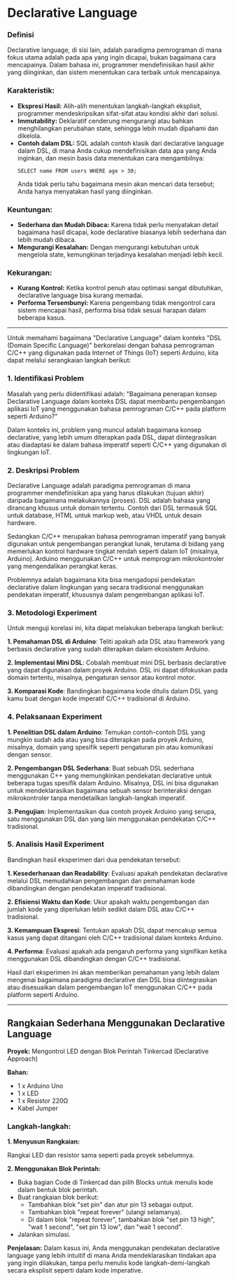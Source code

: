 # Declarative Language
### Definisi
 Declarative language, di sisi lain, adalah paradigma pemrograman di mana fokus utama adalah pada apa yang ingin dicapai, bukan bagaimana cara mencapainya. Dalam bahasa ini, programmer mendefinisikan hasil akhir yang diinginkan, dan sistem menentukan cara terbaik untuk mencapainya.

### Karakteristik:
- **Ekspresi Hasil:** Alih-alih menentukan langkah-langkah eksplisit, programmer mendeskripsikan sifat-sifat atau kondisi akhir dari solusi.
- **Immutability:** Deklaratif cenderung mengurangi atau bahkan menghilangkan perubahan state, sehingga lebih mudah dipahami dan dikelola.
- **Contoh dalam DSL:** SQL adalah contoh klasik dari declarative language dalam DSL, di mana Anda cukup mendefinisikan data apa yang Anda inginkan, dan mesin basis data menentukan cara mengambilnya:
    ```
    SELECT name FROM users WHERE age > 30;
    ```
    Anda tidak perlu tahu bagaimana mesin akan mencari data tersebut; Anda hanya menyatakan hasil yang diinginkan.

### Keuntungan:
- **Sederhana dan Mudah Dibaca:** Karena tidak perlu menyatakan detail bagaimana hasil dicapai, kode declarative biasanya lebih sederhana dan lebih mudah dibaca.
- **Mengurangi Kesalahan:** Dengan mengurangi kebutuhan untuk mengelola state, kemungkinan terjadinya kesalahan menjadi lebih kecil.

### Kekurangan:
- **Kurang Kontrol:** Ketika kontrol penuh atau optimasi sangat dibutuhkan, declarative language bisa kurang memadai.
- **Performa Tersembunyi:** Karena pengembang tidak mengontrol cara sistem mencapai hasil, performa bisa tidak sesuai harapan dalam beberapa kasus.

--- 

Untuk memahami bagaimana "Declarative Language" dalam konteks "DSL (Domain Specific Language)" berkorelasi dengan bahasa pemrograman C/C++ yang digunakan pada Internet of Things (IoT) seperti Arduino, kita dapat melalui serangkaian langkah berikut:

### 1. Identifikasi Problem
Masalah yang perlu diidentifikasi adalah: "Bagaimana penerapan konsep Declarative Language dalam konteks DSL dapat membantu pengembangan aplikasi IoT yang menggunakan bahasa pemrograman C/C++ pada platform seperti Arduino?"

Dalam konteks ini, problem yang muncul adalah bagaimana konsep declarative, yang lebih umum diterapkan pada DSL, dapat diintegrasikan atau diadaptasi ke dalam bahasa imperatif seperti C/C++ yang digunakan di lingkungan IoT.

### 2. Deskripsi Problem
Declarative Language adalah paradigma pemrograman di mana programmer mendefinisikan apa yang harus dilakukan (tujuan akhir) daripada bagaimana melakukannya (proses). DSL adalah bahasa yang dirancang khusus untuk domain tertentu. Contoh dari DSL termasuk SQL untuk database, HTML untuk markup web, atau VHDL untuk desain hardware.

Sedangkan C/C++ merupakan bahasa pemrograman imperatif yang banyak digunakan untuk pengembangan perangkat lunak, terutama di bidang yang memerlukan kontrol hardware tingkat rendah seperti dalam IoT (misalnya, Arduino). Arduino menggunakan C/C++ untuk memprogram mikrokontroler yang mengendalikan perangkat keras.

Problemnya adalah bagaimana kita bisa mengadopsi pendekatan declarative dalam lingkungan yang secara tradisional menggunakan pendekatan imperatif, khususnya dalam pengembangan aplikasi IoT.

### 3. Metodologi Experiment
Untuk menguji korelasi ini, kita dapat melakukan beberapa langkah berikut:

**1. Pemahaman DSL di Arduino**: Teliti apakah ada DSL atau framework yang berbasis declarative yang sudah diterapkan dalam ekosistem Arduino.

**2. Implementasi Mini DSL**: Cobalah membuat mini DSL berbasis declarative yang dapat digunakan dalam proyek Arduino. DSL ini dapat difokuskan pada domain tertentu, misalnya, pengaturan sensor atau kontrol motor.

**3. Komparasi Kode**: Bandingkan bagaimana kode ditulis dalam DSL yang kamu buat dengan kode imperatif C/C++ tradisional di Arduino.

### 4. Pelaksanaan Experiment
**1. Penelitian DSL dalam Arduino**: Temukan contoh-contoh DSL yang mungkin sudah ada atau yang bisa diterapkan pada proyek Arduino, misalnya, domain yang spesifik seperti pengaturan pin atau komunikasi dengan sensor.

**2. Pengembangan DSL Sederhana**: Buat sebuah DSL sederhana menggunakan C++ yang memungkinkan pendekatan declarative untuk beberapa tugas spesifik dalam Arduino. Misalnya, DSL ini bisa digunakan untuk mendeklarasikan bagaimana sebuah sensor berinteraksi dengan mikrokontroler tanpa mendetailkan langkah-langkah imperatif.

**3. Pengujian**: Implementasikan dua contoh proyek Arduino yang serupa, satu menggunakan DSL dan yang lain menggunakan pendekatan C/C++ tradisional. 

### 5. Analisis Hasil Experiment
Bandingkan hasil eksperimen dari dua pendekatan tersebut:

**1. Kesederhanaan dan Readability**: Evaluasi apakah pendekatan declarative melalui DSL memudahkan pengembangan dan pemahaman kode dibandingkan dengan pendekatan imperatif tradisional.

**2. Efisiensi Waktu dan Kode**: Ukur apakah waktu pengembangan dan jumlah kode yang diperlukan lebih sedikit dalam DSL atau C/C++ tradisional.

**3. Kemampuan Ekspresi**: Tentukan apakah DSL dapat mencakup semua kasus yang dapat ditangani oleh C/C++ tradisional dalam konteks Arduino.

**4. Performa**: Evaluasi apakah ada pengaruh performa yang signifikan ketika menggunakan DSL dibandingkan dengan C/C++ tradisional.

Hasil dari eksperimen ini akan memberikan pemahaman yang lebih dalam mengenai bagaimana paradigma declarative dan DSL bisa diintegrasikan atau disesuaikan dalam pengembangan IoT menggunakan C/C++ pada platform seperti Arduino.

---

## Rangkaian Sederhana Menggunakan Declarative Language
**Proyek:** Mengontrol LED dengan Blok Perintah Tinkercad (Declarative Approach)

**Bahan:**
- 1 x Arduino Uno
- 1 x LED
- 1 x Resistor 220Ω
- Kabel Jumper

### Langkah-langkah:
**1. Menyusun Rangkaian:**

Rangkai LED dan resistor sama seperti pada proyek sebelumnya.

**2. Menggunakan Blok Perintah:**

- Buka bagian Code di Tinkercad dan pilih Blocks untuk menulis kode dalam bentuk blok perintah.
- Buat rangkaian blok berikut:
    - Tambahkan blok "set pin" dan atur pin 13 sebagai output.
    - Tambahkan blok "repeat forever" (ulangi selamanya).
    - Di dalam blok "repeat forever", tambahkan blok "set pin 13 high", "wait 1 second", "set pin 13 low", dan "wait 1 second".
- Jalankan simulasi.

**Penjelasan:** Dalam kasus ini, Anda menggunakan pendekatan declarative language yang lebih intuitif di mana Anda mendeklarasikan tindakan apa yang ingin dilakukan, tanpa perlu menulis kode langkah-demi-langkah secara eksplisit seperti dalam kode imperative.